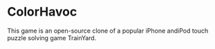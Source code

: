 ColorHavoc
==========
This game is an open-source clone of a popular iPhone andiPod touch puzzle solving game TrainYard.